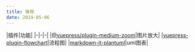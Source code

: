 ```yaml
---
title: 推荐
date: 2019-05-06
---
```


|插件|功能|
|-|-|-|
|[@vuepress/plugin-medium-zoom](https://github.com/vuejs/vuepress/tree/master/packages/@vuepress/plugin-medium-zoom)|图片放大|
|[vuepress-plugin-flowchart](https://flowchart.vuepress.ulivz.com/)|流程图|
|[markdown-it-plantuml](https://github.com/gmunguia/markdown-it-plantuml)|uml图表|
